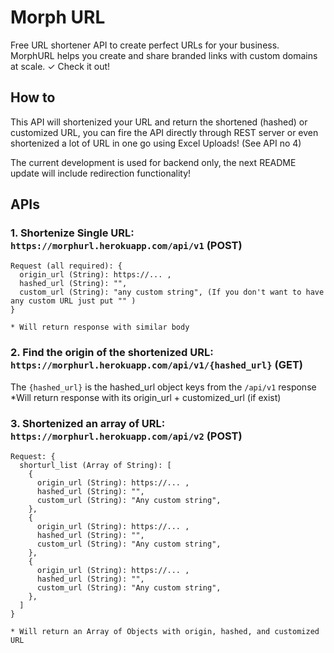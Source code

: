 # Morph URL
Free URL shortener API to create perfect URLs for your business. MorphURL helps you create and share branded links with custom domains at scale. ✓ Check it out!


## How to
This API will shortenized your URL and return the shortened (hashed) or customized URL, you can fire the API directly through REST server or even shortenized a lot of URL in one go using Excel Uploads! (See API no 4) 

The current development is used for backend only, the next README update will include redirection functionality!


## APIs
### 1. Shortenize Single URL: `https://morphurl.herokuapp.com/api/v1` (POST)
```
Request (all required): {
  origin_url (String): https://... ,
  hashed_url (String): "",
  custom_url (String): "any custom string", (If you don't want to have any custom URL just put "" )
}

* Will return response with similar body
```

### 2. Find the origin of the shortenized URL: `https://morphurl.herokuapp.com/api/v1/{hashed_url}` (GET)
The `{hashed_url}` is the hashed_url object keys from the `/api/v1` response \
*Will return response with its origin_url + customized_url (if exist)

### 3. Shortenized an array of URL: `https://morphurl.herokuapp.com/api/v2` (POST)
```
Request: {
  shorturl_list (Array of String): [
    {
      origin_url (String): https://... ,
      hashed_url (String): "",
      custom_url (String): "Any custom string", 
    },
    {
      origin_url (String): https://... ,
      hashed_url (String): "",
      custom_url (String): "Any custom string", 
    },
    {
      origin_url (String): https://... ,
      hashed_url (String): "",
      custom_url (String): "Any custom string", 
    },
  ]
}

* Will return an Array of Objects with origin, hashed, and customized URL
```
